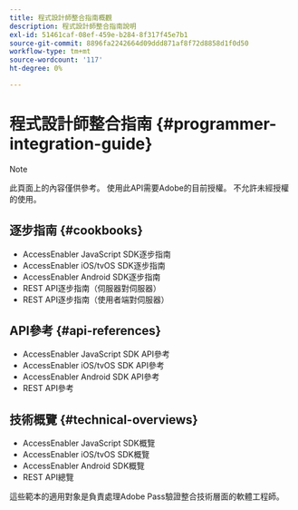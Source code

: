 ```yaml
---
title: 程式設計師整合指南概觀
description: 程式設計師整合指南說明
exl-id: 51461caf-08ef-459e-b284-8f317f45e7b1
source-git-commit: 8896fa2242664d09ddd871af8f72d8858d1f0d50
workflow-type: tm+mt
source-wordcount: '117'
ht-degree: 0%

---
```


# 程式設計師整合指南 {#programmer-integration-guide}


>[!NOTE]
>
>此頁面上的內容僅供參考。 使用此API需要Adobe的目前授權。 不允許未經授權的使用。
>

## 逐步指南 {#cookbooks}

* AccessEnabler JavaScript SDK逐步指南
* AccessEnabler iOS/tvOS SDK逐步指南
* AccessEnabler Android SDK逐步指南
* REST API逐步指南（伺服器對伺服器）
* REST API逐步指南（使用者端對伺服器）

## API參考 {#api-references}

* AccessEnabler JavaScript SDK API參考
* AccessEnabler iOS/tvOS SDK API參考
* AccessEnabler Android SDK API參考
* REST API參考

## 技術概覽 {#technical-overviews}

* AccessEnabler JavaScript SDK概覽
* AccessEnabler iOS/tvOS SDK概覽
* AccessEnabler Android SDK概覽
* REST API總覽

這些範本的適用對象是負責處理Adobe Pass驗證整合技術層面的軟體工程師。

<!--

>[!MORELIKETHIS]
>
>* Entitlement Flow
>* Programmer Use Cases
>* Error Reporting
>* Identifying Protected Resources
>* Temp Pass
>* Integrating the Media Token Verifier
>* User Metadata
>* Tracking Data in Adobe Pass Authentication
-->
